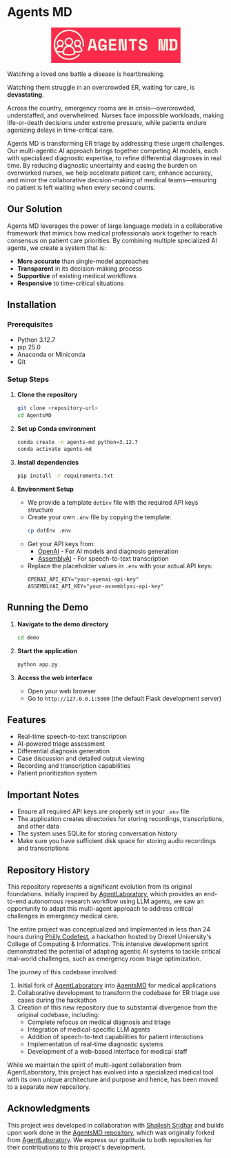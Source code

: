 # **Agents MD**

<p align="center">
  <img src="demo/static/images/AgentsMDLogo_2.jpeg" alt="Agents MD Logo" width="300">
</p>

Watching a loved one battle a disease is heartbreaking.

Watching them struggle in an overcrowded ER, waiting for care, is **devastating**.
 
Across the country, emergency rooms are in crisis—overcrowded, understaffed, and overwhelmed. Nurses face impossible workloads, making life-or-death decisions under extreme pressure, while patients endure agonizing delays in time-critical care.

Agents MD is transforming ER triage by addressing these urgent challenges. Our multi-agentic AI approach brings together competing AI models, each with specialized diagnostic expertise, to refine differential diagnoses in real time. By reducing diagnostic uncertainty and easing the burden on overworked nurses, we help accelerate patient care, enhance accuracy, and mirror the collaborative decision-making of medical teams—ensuring no patient is left waiting when every second counts.

## Our Solution

Agents MD leverages the power of large language models in a collaborative framework that mimics how medical professionals work together to reach consensus on patient care priorities. By combining multiple specialized AI agents, we create a system that is:

- **More accurate** than single-model approaches
- **Transparent** in its decision-making process
- **Supportive** of existing medical workflows
- **Responsive** to time-critical situations

## Installation

### Prerequisites
- Python 3.12.7
- pip 25.0
- Anaconda or Miniconda
- Git

### Setup Steps

1. **Clone the repository**
   ```bash
   git clone <repository-url>
   cd AgentsMD
   ```

2. **Set up Conda environment**
   ```bash
   conda create -n agents-md python=3.12.7
   conda activate agents-md
   ```

3. **Install dependencies**
   ```bash
   pip install -r requirements.txt
   ```

4. **Environment Setup**
   - We provide a template `dotEnv` file with the required API keys structure
   - Create your own `.env` file by copying the template:
     ```bash
     cp dotEnv .env
     ```
   - Get your API keys from:
     - [OpenAI](https://platform.openai.com/api-keys) - For AI models and diagnosis generation
     - [AssemblyAI](https://www.assemblyai.com/dashboard/signup) - For speech-to-text transcription
   - Replace the placeholder values in `.env` with your actual API keys:
     ```
     OPENAI_API_KEY="your-openai-api-key"
     ASSEMBLYAI_API_KEY="your-assemblyai-api-key"
     ```

## Running the Demo

1. **Navigate to the demo directory**
   ```bash
   cd demo
   ```

2. **Start the application**
   ```bash
   python app.py
   ```

3. **Access the web interface**
   - Open your web browser
   - Go to `http://127.0.0.1:5000` (the default Flask development server)
   
## Features

- Real-time speech-to-text transcription
- AI-powered triage assessment
- Differential diagnosis generation
- Case discussion and detailed output viewing
- Recording and transcription capabilities
- Patient prioritization system

## Important Notes

- Ensure all required API keys are properly set in your `.env` file
- The application creates directories for storing recordings, transcriptions, and other data
- The system uses SQLite for storing conversation history
- Make sure you have sufficient disk space for storing audio recordings and transcriptions

## Repository History

This repository represents a significant evolution from its original foundations. Initially inspired by [AgentLaboratory](https://github.com/SamuelSchmidgall/AgentLaboratory), which provides an end-to-end autonomous research workflow using LLM agents, we saw an opportunity to adapt this multi-agent approach to address critical challenges in emergency medical care.

The entire project was conceptualized and implemented in less than 24 hours during [Philly Codefest](https://drexel.edu/cci/partnerships/corporate/philly-codefest/), a hackathon hosted by Drexel University's College of Computing & Informatics. This intensive development sprint demonstrated the potential of adapting agentic AI systems to tackle critical real-world challenges, such as emergency room triage optimization.

The journey of this codebase involved:
1. Initial fork of [AgentLaboratory](https://github.com/SamuelSchmidgall/AgentLaboratory) into [AgentsMD](https://github.com/ShaileshSridhar2403/AgentsMD) for medical applications
2. Collaborative development to transform the codebase for ER triage use cases during the hackathon
3. Creation of this new repository due to substantial divergence from the original codebase, including:
   - Complete refocus on medical diagnosis and triage
   - Integration of medical-specific LLM agents
   - Addition of speech-to-text capabilities for patient interactions
   - Implementation of real-time diagnostic systems
   - Development of a web-based interface for medical staff

While we maintain the spirit of multi-agent collaboration from AgentLaboratory, this project has evolved into a specialized medical tool with its own unique architecture and purpose and hence, has been moved to a separate new repository. 

## Acknowledgments

This project was developed in collaboration with [Shailesh Sridhar](https://github.com/ShaileshSridhar2403) and builds upon work done in the [AgentsMD repository](https://github.com/ShaileshSridhar2403/AgentsMD), which was originally forked from [AgentLaboratory](https://github.com/SamuelSchmidgall/AgentLaboratory). We express our gratitude to both repositories for their contributions to this project's development.
